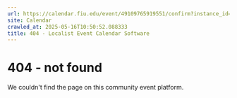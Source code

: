 ```yaml
---
url: https://calendar.fiu.edu/event/49109765919551/confirm?instance_id=49109765948242&return=https%3A%2F%2Fcalendar.fiu.edu%2Fcalendar%3Fevent_types%255B%255D%3D121722
site: Calendar
crawled_at: 2025-05-16T10:50:52.088333
title: 404 - Localist Event Calendar Software
---
```


# 404 - not found
We couldn't find the page on this community event platform.
